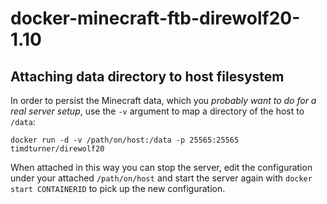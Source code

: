 docker-minecraft-ftb-direwolf20-1.10
===============

## Attaching data directory to host filesystem

In order to persist the Minecraft data, which you *probably want to do for a real server setup*, use the `-v` argument to map a directory of the host to ``/data``:

    docker run -d -v /path/on/host:/data -p 25565:25565 timdturner/direwolf20

When attached in this way you can stop the server, edit the configuration under your attached ``/path/on/host`` and start the server again with `docker start CONTAINERID` to pick up the new configuration.